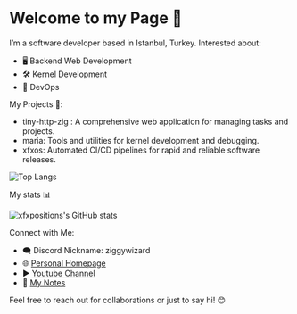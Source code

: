 # Welcome to my Page 🌟
I’m a software developer based in Istanbul, Turkey. Interested about:

- 🖥️ Backend Web Development
- 🛠️ Kernel Development
- 🚀 DevOps

My Projects 📂:

-	tiny-http-zig : A comprehensive web application for managing tasks and projects.
-	maria: Tools and utilities for kernel development and debugging.
-	xfxos: Automated CI/CD pipelines for rapid and reliable software releases.

![Top Langs](https://github-readme-stats.vercel.app/api/top-langs/?username=xfxpositions&layout=compact)

My stats 📊

![xfxpositions's GitHub stats](https://github-readme-stats.vercel.app/api?username=xfxpositions&show=reviews,discussions_started,discussions_answered,prs_merged,prs_merged_percentage&show_icon=true)


Connect with Me:

- 🗨️ Discord Nickname: ziggywizard
- 🌐 [Personal Homepage](https://ziggywizard.dev)
- ▶️ [Youtube Channel](https://www.youtube.com/@ziggywizard)
- 📝 [My Notes](https://notes.ziggywizard.dev)

Feel free to reach out for collaborations or just to say hi! 😊
